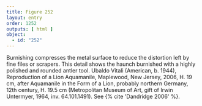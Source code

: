 ```yaml
---
title: Figure 252
layout: entry
order: 1252
outputs: [ html ]
object:
  - id: "252"
---
```


Burnishing compresses the metal surface to reduce the distortion left by fine files or scrapers. This detail shows the haunch burnished with a highly polished and rounded antler tool. Ubaldo Vitali (American, b. 1944), Reproduction of a Lion Aquamanile, Maplewood, New Jersey, 2006, H. 19 cm, after Aquamanile in the Form of a Lion, probably northern Germany, 12th century, H. 19.5 cm (Metropolitan Museum of Art, gift of Irwin Untermyer, 1964, inv. 64.101.1491). See {% cite 'Dandridge 2006' %}.
